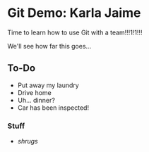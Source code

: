 # Git Demo: Karla Jaime

Time to learn how to use Git with a team!!!1!1!!!

We'll see how far this goes...

## To-Do
- Put away my laundry
- Drive home
- Uh... dinner?
- Car has been inspected!

### Stuff
- *shrugs*